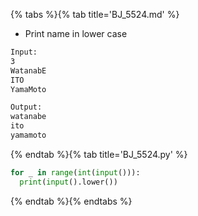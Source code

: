 {% tabs %}{% tab title='BJ_5524.md' %}

* Print name in lower case

```txt
Input:
3
WatanabE
ITO
YamaMoto

Output:
watanabe
ito
yamamoto
```

{% endtab %}{% tab title='BJ_5524.py' %}

```py
for _ in range(int(input())):
  print(input().lower())
```

{% endtab %}{% endtabs %}
